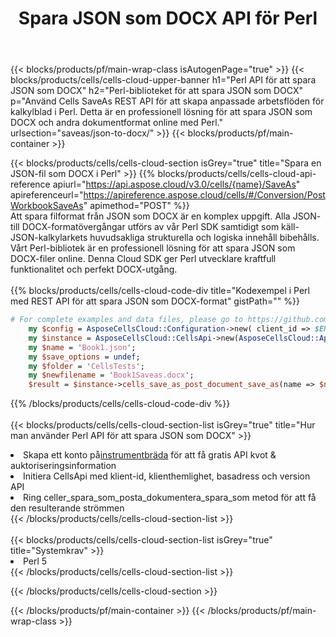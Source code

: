 ﻿---
title:  Spara JSON som DOCX API för Perl
description:  Använder Aspose.Cells Cloud SDK för Perl för att spara JSON-formatfil som DOCX-formatfil.
url: /sv/perl/saveas/json-to-docx/
---
{{< blocks/products/pf/main-wrap-class isAutogenPage="true" >}}
{{< blocks/products/cells/cells-cloud-upper-banner h1="Perl API för att spara JSON som DOCX" h2="Perl-biblioteket för att spara JSON som DOCX" p="Använd Cells SaveAs REST API för att skapa anpassade arbetsflöden för kalkylblad i Perl. Detta är en professionell lösning för att spara JSON som DOCX och andra dokumentformat online med Perl." urlsection="saveas/json-to-docx/" >}}
{{< blocks/products/pf/main-container >}}

{{< blocks/products/cells/cells-cloud-section isGrey="true" title="Spara en JSON-fil som DOCX i Perl" >}}
{{% blocks/products/cells/cells-cloud-api-reference apiurl="https://api.aspose.cloud/v3.0/cells/{name}/SaveAs" apireferenceurl="https://apireference.aspose.cloud/cells/#/Conversion/PostWorkbookSaveAs" apimethod="POST" %}}
<br/>
Att spara filformat från JSON som DOCX är en komplex uppgift. Alla JSON- till DOCX-formatövergångar utförs av vår Perl SDK samtidigt som käll-JSON-kalkylarkets huvudsakliga strukturella och logiska innehåll bibehålls. Vårt Perl-bibliotek är en professionell lösning för att spara JSON som DOCX-filer online. Denna Cloud SDK ger Perl utvecklare kraftfull funktionalitet och perfekt DOCX-utgång.
<br/>
<br/>
{{% blocks/products/cells/cells-cloud-code-div title="Kodexempel i Perl med REST API för att spara JSON som DOCX-format" gistPath="" %}}
  
```perl
# For complete examples and data files, please go to https://github.com/aspose-cells-cloud/aspose-cells-cloud-perl/
    my $config = AsposeCellsCloud::Configuration->new( client_id => $ENV{'ProductClientId'}, client_secret => $ENV{'ProductClientSecret'});
    my $instance = AsposeCellsCloud::CellsApi->new(AsposeCellsCloud::ApiClient->new( $config));
    my $name = 'Book1.json';
    my $save_options = undef;
    my $folder = 'CellsTests';
    my $newfilename = 'Book1Saveas.docx';
    $result = $instance->cells_save_as_post_document_save_as(name => $name,save_options => $save_options, newfilename => $newfilename, folder => $folder);
```
  
{{% /blocks/products/cells/cells-cloud-code-div %}}
<br/>
<br/>
{{< blocks/products/cells/cells-cloud-section-list isGrey="true" title="Hur man använder Perl API för att spara JSON som DOCX" >}}
<li> Skapa ett konto på<a href="https://dashboard.aspose.cloud/">instrumentbräda</a> för att få gratis API kvot & auktoriseringsinformation</li>
<li>Initiera CellsApi med klient-id, klienthemlighet, basadress och version API</li>
<li>Ring celler_spara_som_posta_dokumentera_spara_som metod för att få den resulterande strömmen</li>
{{< /blocks/products/cells/cells-cloud-section-list >}}
<br/>
<br/>
{{< blocks/products/cells/cells-cloud-section-list isGrey="true" title="Systemkrav" >}}
<li>Perl 5</li>
{{< /blocks/products/cells/cells-cloud-section-list >}}

{{< /blocks/products/cells/cells-cloud-section >}}

{{< /blocks/products/pf/main-container >}}
{{< /blocks/products/pf/main-wrap-class >}}
